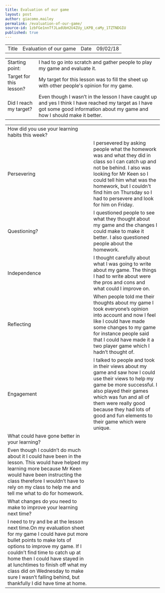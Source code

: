 ```yaml
---
title: Evaluation of our game
layout: post
author: giacomo.mailey
permalink: /evaluation-of-our-game/
source-id: 1zbFGe1nnTfJLadUbH2U4ZUy_LKPB_caMy_1TZTNDGIU
published: true
---
```

<table>
  <tr>
    <td>Title</td>
    <td>Evaluation of our game</td>
    <td>Date</td>
    <td>09/02/18</td>
  </tr>
</table>


<table>
  <tr>
    <td>Starting point:</td>
    <td>I had to go into scratch and gather people to play my game and evaluate it.</td>
  </tr>
  <tr>
    <td>Target for this lesson?</td>
    <td>My target for this lesson was to fill the sheet up with other people's opinion for my game.</td>
  </tr>
  <tr>
    <td>Did I reach my target? </td>
    <td>Even though I wasn’t in the lesson I have caught up and yes I think I have reached my target as I have got some good information about my game and how I should make it better.</td>
  </tr>
</table>


<table>
  <tr>
    <td>How did you use your learning habits this week?</td>
    <td></td>
  </tr>
  <tr>
    <td>Persevering</td>
    <td>I persevered by asking people what the homework was and what they did in class so I can catch up and not be behind. I also was looking for Mr Keen so I could tell him what was the homework, but I couldn't find him on Thursday so I had to persevere and look for him on Friday.</td>
  </tr>
  <tr>
    <td>Questioning?</td>
    <td>I questioned people to see what they thought about my game and the changes I could make to make it better. I also questioned people about the homework.</td>
  </tr>
  <tr>
    <td>Independence</td>
    <td>I thought carefully about what I was going to write about my game. The things I had to write about were the pros and cons and what could I improve on.</td>
  </tr>
  <tr>
    <td>Reflecting</td>
    <td>When people told me their thoughts about my game I took everyone’s opinion into account and now I feel like I could have made some changes to my game for instance people said that I could have made it a two player game which I hadn’t thought of.</td>
  </tr>
  <tr>
    <td>Engagement</td>
    <td>I talked to people and took in their views about my game and saw how I could use their views to help my game be more successful. I also played their games which was fun and all of them were really good because they had lots of good and fun elements to their game which were unique.</td>
  </tr>
  <tr>
    <td>What could have gone better in your learning?</td>
    <td></td>
  </tr>
  <tr>
    <td>Even though I couldn’t do much about it I could have been in the lesson. This would have helped my learning more because Mr Keen would have been instructing the class therefore I wouldn’t have to rely on my class to help me and tell me what to do for homework. </td>
    <td></td>
  </tr>
  <tr>
    <td>What changes do you need to make to improve your learning next time?</td>
    <td></td>
  </tr>
  <tr>
    <td>I need to try and be at the lesson next time.On my evaluation sheet for my game I could have put more bullet points to make lots of options to improve my game. If I couldn’t find time to catch up at home then I could have stayed in at lunchtimes to finish off what my class did on Wednesday to make sure I wasn’t falling behind, but thankfully I did have time at home.</td>
    <td></td>
  </tr>
</table>


